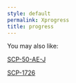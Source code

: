 ```yaml
---
style: default
permalink: Xprogress
title: progress
---
```

You may also like:

[SCP-50-AE-J](http://scp-wiki.net/scp-50-ae-j)

[SCP-1726](http://scp-wiki.net/scp-1726)
